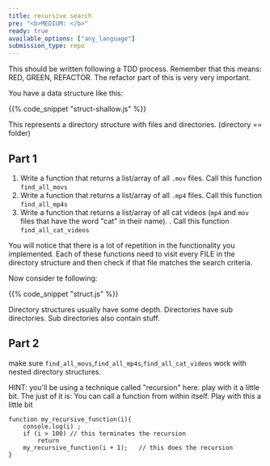 ```yaml
---
title: recursive search
pre: "<b>MEDIUM: </b>"
ready: true
available_options: ["any_language"]
submission_type: repo
---
```


This should be written following a TDD process. Remember that this means: RED, GREEN, REFACTOR. The refactor part of this is very very important.

You have a data structure like this:

{{% code_snippet "struct-shallow.js" %}}

This represents a directory structure with files and directories. (directory == folder)

## Part 1

1. Write a function that returns a list/array of all `.mov` files. Call this function `find_all_movs`
2. Write a function that returns a list/array of all `.mp4` files. Call this function `find_all_mp4s`
3. Write a function that returns a list/array of all cat videos (`mp4` and `mov` files that have the word "cat" in their name). . Call this function `find_all_cat_videos`

You will notice that there is a lot of repetition in the functionality you implemented. Each of these functions need to visit every FILE in the directory structure and then check if that file matches the search criteria.

Now consider te following:

{{% code_snippet "struct.js" %}}

Directory structures usually have some depth. Directories have sub directories. Sub directories also contain stuff.

## Part 2

make sure `find_all_movs`,`find_all_mp4s`,`find_all_cat_videos` work with nested directory structures.

HINT: you'll be using a technique called "recursion" here. play with it a little bit. The just of it is: You can call a function from within itself. Play with this a little bit

```
function my_recursive_function(i){
    console.log(i) ;
    if (i > 100) // this terminates the recursion
        return
    my_recursive_function(i + 1);   // this does the recursion
}
```
